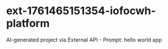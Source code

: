 # ext-1761465151354-iofocwh-platform
AI-generated project via External API - Prompt: hello world app
